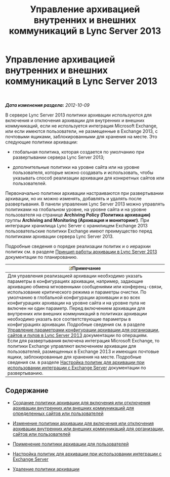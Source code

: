 ﻿---
title: Управление архивацией внутренних и внешних коммуникаций в Lync Server 2013
TOCTitle: Управление архивацией внутренних и внешних коммуникаций в Lync Server 2013
ms:assetid: 6c2cf941-3204-4f1a-a7e0-416c828056d9
ms:mtpsurl: https://technet.microsoft.com/ru-ru/library/JJ204977(v=OCS.15)
ms:contentKeyID: 49310070
ms.date: 05/19/2016
mtps_version: v=OCS.15
ms.translationtype: HT
---

# Управление архивацией внутренних и внешних коммуникаций в Lync Server 2013

 

_**Дата изменения раздела:** 2012-10-09_

В сервере Lync Server 2013 политики архивации используются для включения и отключения архивации для внутренних и внешних коммуникаций, если не используется интеграция Microsoft Exchange, или если имеются пользователи, не размещенные в Exchange 2013, с почтовыми ящиками, заблокированными для хранения на месте. Это следующие политики архивации:

  - глобальная политика, которая создается по умолчанию при развертывании сервера Lync Server 2013;

  - дополнительные политики на уровне сайта или на уровне пользователя, которые можно создавать и использовать, чтобы указывать способ реализации архивации для конкретных сайтов или пользователей.

Первоначально политики архивации настраиваются при развертывании архивации, но их можно изменять, добавлять и удалять после развертывания. В панели управления Lync Server 2013 можно управлять политиками на глобальном уровне, на уровне сайта и на уровне пользователя на странице **Archiving Policy (Политика архивации)** группы **Archiving and Monitoring (Архивация и мониторинг)**. При интеграции хранилища Lync Server с хранилищем Exchange 2013 пользовательские политики Exchange имеют преимущество перед политиками архивации сервера Lync Server 2013.

Подробные сведения о порядке реализации политик и о иерархии политик см. в разделе [Принцип работы архивации в Lync Server 2013](lync-server-2013-how-archiving-works.md) документации по планированию.

<table>
<thead>
<tr class="header">
<th><img src="images/Gg398412.note(OCS.15).gif" title="note" alt="note" />Примечание</th>
</tr>
</thead>
<tbody>
<tr class="odd">
<td>Для управления реализацией архивации необходимо указать параметры в конфигурациях архивации, например, задающие архивацию обмена мгновенными сообщениями или конференц-связи, использование критического режима и параметры очистки. По умолчанию в глобальной конфигурации архивации и во всех конфигурациях архивации на уровне сайта и на уровне пула не включен ни один параметр. Перед включением архивации для внутренних или внешних коммуникаций в политиках архивации необходимо указать все соответствующие параметры в конфигурациях архивации. Подробные сведения см. в разделе <a href="lync-server-2013-managing-archiving-configuration-options-for-your-organization-sites-and-pools.md">Управление параметрами конфигурации архивации для организации, сайтов и пулов в Lync Server 2013</a> документации по операциям.<br />
Если для развертывания включена интеграция Microsoft Exchange, то политики Exchange управляют включением архивации для пользователей, размещенных в Exchange 2013 и имеющих почтовые ящики, заблокированные для хранения на месте. Подробные сведения см. в разделе <a href="lync-server-2013-setting-up-policies-for-archiving-when-using-exchange-server-integration.md">Настройка политик для архивации при использовании интеграции с Exchange Server</a> документации по развертыванию.</td>
</tr>
</tbody>
</table>


## Содержание

  - [Создание политики архивации для включения или отключения архивации внутренних или внешних коммуникаций для определенных сайтов или пользователей](lync-server-2013-creating-an-archiving-policy-to-enable-or-disable-archiving-of-internal-or-external-communications-for-specific-sites-or-users.md)

  - [Изменение политики архивации для включения или отключения архивации внутренних или внешних коммуникаций для организации, сайтов или пользователей](lync-server-2013-changing-an-archiving-policy-to-enable-or-disable-archiving-of-internal-or-external-communications-for-your-organization-sites-or-us.md)

  - [Применение политики архивации для пользователей](lync-server-2013-applying-an-archiving-policy-to-users.md)

  - [Настройка политик для архивации при использовании интеграции с Exchange Server](lync-server-2013-setting-up-policies-for-archiving-when-using-exchange-server-integration.md)

  - [Удаление политики архивации](lync-server-2013-deleting-an-archiving-policy.md)

